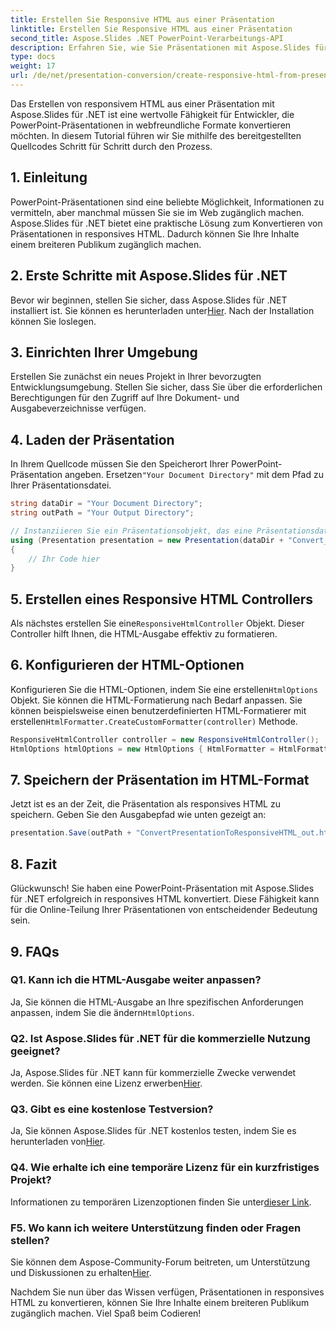 ```yaml
---
title: Erstellen Sie Responsive HTML aus einer Präsentation
linktitle: Erstellen Sie Responsive HTML aus einer Präsentation
second_title: Aspose.Slides .NET PowerPoint-Verarbeitungs-API
description: Erfahren Sie, wie Sie Präsentationen mit Aspose.Slides für .NET in responsives HTML konvertieren. Erstellen Sie ansprechende Inhalte, die sich nahtlos an alle Geräte anpassen.
type: docs
weight: 17
url: /de/net/presentation-conversion/create-responsive-html-from-presentation/
---
```


Das Erstellen von responsivem HTML aus einer Präsentation mit Aspose.Slides für .NET ist eine wertvolle Fähigkeit für Entwickler, die PowerPoint-Präsentationen in webfreundliche Formate konvertieren möchten. In diesem Tutorial führen wir Sie mithilfe des bereitgestellten Quellcodes Schritt für Schritt durch den Prozess.

## 1. Einleitung

PowerPoint-Präsentationen sind eine beliebte Möglichkeit, Informationen zu vermitteln, aber manchmal müssen Sie sie im Web zugänglich machen. Aspose.Slides für .NET bietet eine praktische Lösung zum Konvertieren von Präsentationen in responsives HTML. Dadurch können Sie Ihre Inhalte einem breiteren Publikum zugänglich machen.

## 2. Erste Schritte mit Aspose.Slides für .NET

 Bevor wir beginnen, stellen Sie sicher, dass Aspose.Slides für .NET installiert ist. Sie können es herunterladen unter[Hier](https://releases.aspose.com/slides/net/). Nach der Installation können Sie loslegen.

## 3. Einrichten Ihrer Umgebung

Erstellen Sie zunächst ein neues Projekt in Ihrer bevorzugten Entwicklungsumgebung. Stellen Sie sicher, dass Sie über die erforderlichen Berechtigungen für den Zugriff auf Ihre Dokument- und Ausgabeverzeichnisse verfügen.

## 4. Laden der Präsentation

In Ihrem Quellcode müssen Sie den Speicherort Ihrer PowerPoint-Präsentation angeben. Ersetzen`"Your Document Directory"` mit dem Pfad zu Ihrer Präsentationsdatei.

```csharp
string dataDir = "Your Document Directory";
string outPath = "Your Output Directory";

// Instanziieren Sie ein Präsentationsobjekt, das eine Präsentationsdatei darstellt
using (Presentation presentation = new Presentation(dataDir + "Convert_HTML.pptx"))
{
    // Ihr Code hier
}
```

## 5. Erstellen eines Responsive HTML Controllers

 Als nächstes erstellen Sie eine`ResponsiveHtmlController` Objekt. Dieser Controller hilft Ihnen, die HTML-Ausgabe effektiv zu formatieren.

## 6. Konfigurieren der HTML-Optionen

 Konfigurieren Sie die HTML-Optionen, indem Sie eine erstellen`HtmlOptions` Objekt. Sie können die HTML-Formatierung nach Bedarf anpassen. Sie können beispielsweise einen benutzerdefinierten HTML-Formatierer mit erstellen`HtmlFormatter.CreateCustomFormatter(controller)` Methode.

```csharp
ResponsiveHtmlController controller = new ResponsiveHtmlController();
HtmlOptions htmlOptions = new HtmlOptions { HtmlFormatter = HtmlFormatter.CreateCustomFormatter(controller) };
```

## 7. Speichern der Präsentation im HTML-Format

Jetzt ist es an der Zeit, die Präsentation als responsives HTML zu speichern. Geben Sie den Ausgabepfad wie unten gezeigt an:

```csharp
presentation.Save(outPath + "ConvertPresentationToResponsiveHTML_out.html", SaveFormat.Html, htmlOptions);
```

## 8. Fazit

Glückwunsch! Sie haben eine PowerPoint-Präsentation mit Aspose.Slides für .NET erfolgreich in responsives HTML konvertiert. Diese Fähigkeit kann für die Online-Teilung Ihrer Präsentationen von entscheidender Bedeutung sein.

## 9. FAQs

### Q1. Kann ich die HTML-Ausgabe weiter anpassen?
 Ja, Sie können die HTML-Ausgabe an Ihre spezifischen Anforderungen anpassen, indem Sie die ändern`HtmlOptions`.

### Q2. Ist Aspose.Slides für .NET für die kommerzielle Nutzung geeignet?
 Ja, Aspose.Slides für .NET kann für kommerzielle Zwecke verwendet werden. Sie können eine Lizenz erwerben[Hier](https://purchase.aspose.com/buy).

### Q3. Gibt es eine kostenlose Testversion?
 Ja, Sie können Aspose.Slides für .NET kostenlos testen, indem Sie es herunterladen von[Hier](https://releases.aspose.com/).

### Q4. Wie erhalte ich eine temporäre Lizenz für ein kurzfristiges Projekt?
 Informationen zu temporären Lizenzoptionen finden Sie unter[dieser Link](https://purchase.aspose.com/temporary-license/).

### F5. Wo kann ich weitere Unterstützung finden oder Fragen stellen?
 Sie können dem Aspose-Community-Forum beitreten, um Unterstützung und Diskussionen zu erhalten[Hier](https://forum.aspose.com/).

Nachdem Sie nun über das Wissen verfügen, Präsentationen in responsives HTML zu konvertieren, können Sie Ihre Inhalte einem breiteren Publikum zugänglich machen. Viel Spaß beim Codieren!